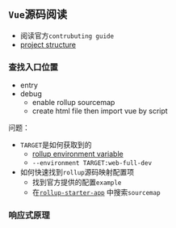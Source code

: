 ## `Vue`源码阅读
* 阅读官方`contrubuting guide`
* [project structure](https://github.com/vuejs/vue/blob/dev/.github/CONTRIBUTING.md#project-structure)
### 查找入口位置
* entry
* debug
  * enable rollup sourcemap
  * create html file then import vue by script
  
问题：
* `TARGET`是如何获取到的
  * [rollup environment variable](https://rollupjs.org/guide/en/#--environment-values)
  * `--environment TARGET:web-full-dev`
* 如何快速找到`rollup`源码映射配置项
  * 找到官方提供的配置`example`
  * 在[`rollup-starter-app`](https://github.com/rollup/rollup-starter-app) 中搜索`sourcemap`
  


### 响应式原理
